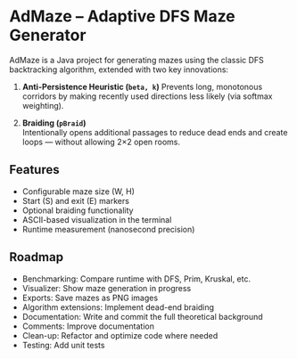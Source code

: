 # AdMaze – Adaptive DFS Maze Generator

AdMaze is a Java project for generating mazes using the classic DFS backtracking algorithm, extended with two key innovations:

1. **Anti-Persistence Heuristic (`beta, k`)**
   Prevents long, monotonous corridors by making recently used directions less likely (via softmax weighting).

2. **Braiding (`pBraid`)**  
   Intentionally opens additional passages to reduce dead ends and create loops — without allowing 2×2 open rooms.

## Features
- Configurable maze size (W, H)
- Start (S) and exit (E) markers
- Optional braiding functionality
- ASCII-based visualization in the terminal
- Runtime measurement (nanosecond precision)

## Roadmap
- Benchmarking: Compare runtime with DFS, Prim, Kruskal, etc.
- Visualizer: Show maze generation in progress
- Exports: Save mazes as PNG images
- Algorithm extensions: Implement dead-end braiding
- Documentation: Write and commit the full theoretical background
- Comments: Improve documentation
- Clean-up: Refactor and optimize code where needed
- Testing: Add unit tests
